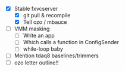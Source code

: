 - [x] Stable fxvcserver
  - [x] git pull & recompile
  - [x] Tell ozo / mbauce
- [ ] VMM masking
  - [ ] Write an app
  - [ ] Which calls a function in ConfigSender
  - [ ] while-loop baby
- [ ] Mention tdaq8 baselines/trimmers
- [ ] ozo letter outline!!
